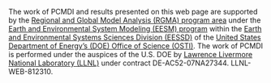 The work of PCMDI and results presented on this web page are supported by the [Regional and Global Model Analysis (RGMA) program area](https://climatemodeling.science.energy.gov/program-area/regional-global-model-analysis) under the [Earth and Environmental System Modeling (EESM) program](https://climatemodeling.science.energy.gov/about) within the [Earth and Environmental Systems Sciences Division (EESSD)](https://science.osti.gov/ber/Research/eessd) of the [United States Department of Energy’s (DOE) Office of Science (OSTI)](https://science.osti.gov/). The work of PCMDI is performed under the auspices of the U.S. DOE by [Lawrence Livermore National Laboratory (LLNL)](https://pls.llnl.gov/) under contract DE-AC52-07NA27344. LLNL-WEB-812310.
